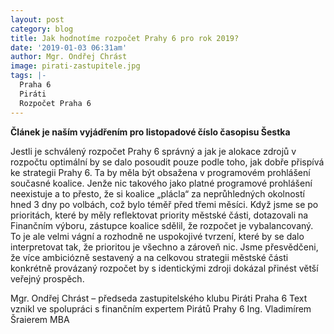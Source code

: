 ```yaml
---
layout: post
category: blog
title: Jak hodnotíme rozpočet Prahy 6 pro rok 2019?
date: '2019-01-03 06:31am'
author: Mgr. Ondřej Chrást
image: pirati-zastupitele.jpg
tags: |-
  Praha 6
  Piráti
  Rozpočet Praha 6
---
```


**Článek je naším vyjádřením pro listopadové číslo časopisu Šestka**

Jestli je schválený rozpočet Prahy 6 správný a jak je alokace zdrojů v rozpočtu optimální by se dalo posoudit pouze podle toho,
jak dobře přispívá ke strategii Prahy 6. Ta by měla být obsažena v programovém prohlášení současné koalice. Jenže nic takového jako
platné programové prohlášení neexistuje a to přesto, že si koalice „plácla“ za neprůhledných okolností hned 3 dny po volbách, což bylo
téměř před třemi měsíci. Když jsme se po prioritách, které by měly reflektovat priority městské části, dotazovali na Finančním výboru,
zástupce koalice sdělil, že rozpočet je vybalancovaný. To je ale velmi vágní a rozhodně ne uspokojivé tvrzení, které by se dalo
interpretovat tak, že prioritou je všechno a zároveň nic. Jsme přesvědčeni, že více ambiciózně sestavený a na celkovou strategii
městské části konkrétně provázaný rozpočet by s identickými zdroji dokázal přinést větší veřejný prospěch.

Mgr. Ondřej Chrást – předseda zastupitelského klubu Piráti Praha 6
Text vznikl ve spolupráci s finančním expertem Pirátů Prahy 6 Ing. Vladimírem Šraierem MBA
